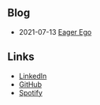 ## Blog

- 2021-07-13 [Eager Ego](blog/eager-ego.html)

## Links

- [LinkedIn](https://www.linkedin.com/in/pittst3r)
- [GitHub](https://github.com/pittst3r)
- [Spotify](https://open.spotify.com/user/sweatypitts)
